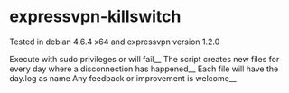 # expressvpn-killswitch
Tested in debian 4.6.4 x64 and expressvpn version 1.2.0

Execute with sudo privileges or will fail__
The script creates new files for every day where a disconnection has happened__
Each file will have the day.log as name
Any feedback or improvement is welcome__
